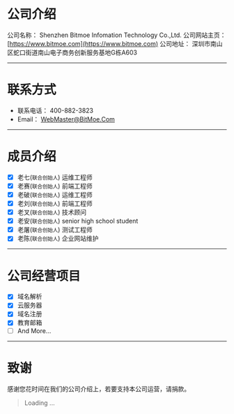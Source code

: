 # 公司介绍

公司名称： Shenzhen Bitmoe Infomation Technology Co.,Ltd.
公司网站主页： [https://www.bitmoe.com](https://www.bitmoe.com)
公司地址： 深圳市南山区蛇口街道南山电子商务创新服务基地G栋A603

---

# 联系方式

- 联系电话： 400-882-3823
- Email： WebMaster@BitMoe.Com

---

# 成员介绍

- [x] 老七(`联合创始人`) 运维工程师
- [x] 老赛(`联合创始人`) 前端工程师
- [x] 老破(`联合创始人`) 运维工程师
- [x] 老刘(`联合创始人`) 前端工程师
- [x] 老叉(`联合创始人`) 技术顾问
- [x] 老安(`联合创始人`) senior high school student
- [x] 老屠(`联合创始人`) 测试工程师
- [x] 老陈(`联合创始人`) 企业网站维护

---

# 公司经营项目

- [x] 域名解析
- [x] 云服务器
- [x] 域名注册
- [x] 教育邮箱
- [ ] And More...

---

# 致谢
感谢您花时间在我们的公司介绍上，若要支持本公司运营，请捐款。
> Loading ...
